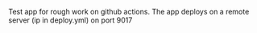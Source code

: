 Test app for rough work on github actions. The app deploys on a remote server (ip in deploy.yml) on port 9017
